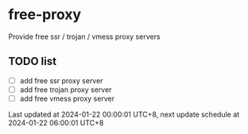 
# free-proxy
Provide free ssr / trojan / vmess proxy servers


## TODO list
- [ ] add free ssr proxy server
- [ ] add free trojan proxy server
- [ ] add free vmess proxy server

Last updated at 2024-01-22 00:00:01 UTC+8, next update schedule at 2024-01-22 06:00:01 UTC+8

